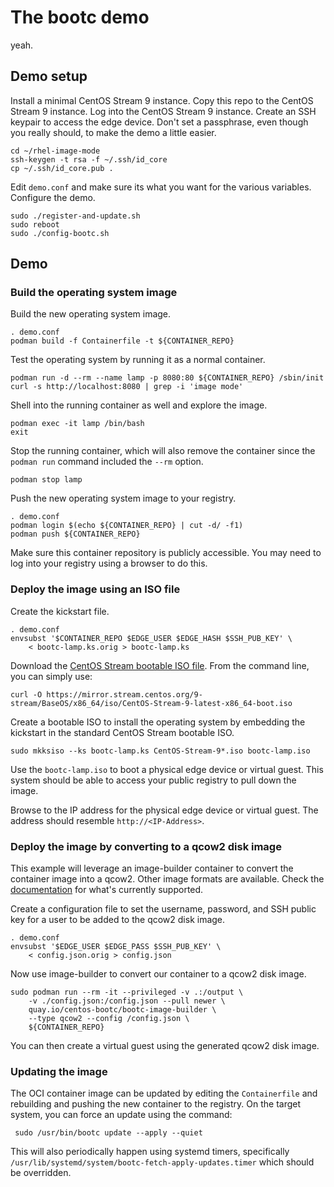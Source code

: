 # The bootc demo
yeah.

## Demo setup
Install a minimal CentOS Stream 9 instance.
Copy this repo to the CentOS Stream 9 instance.
Log into the CentOS Stream 9 instance.
Create an SSH keypair to access the edge device. Don't set a passphrase,
even though you really should, to make the demo a little easier.

    cd ~/rhel-image-mode
    ssh-keygen -t rsa -f ~/.ssh/id_core
    cp ~/.ssh/id_core.pub .

Edit `demo.conf` and make sure its what you want for the various variables.
Configure the demo.

    sudo ./register-and-update.sh
    sudo reboot
    sudo ./config-bootc.sh

## Demo
### Build the operating system image
Build the new operating system image.

    . demo.conf
    podman build -f Containerfile -t ${CONTAINER_REPO}

Test the operating system by running it as a normal container.

    podman run -d --rm --name lamp -p 8080:80 ${CONTAINER_REPO} /sbin/init
    curl -s http://localhost:8080 | grep -i 'image mode'

Shell into the running container as well and explore the image.

    podman exec -it lamp /bin/bash
    exit

Stop the running container, which will also remove the container since
the `podman run` command included the `--rm` option.

    podman stop lamp

Push the new operating system image to your registry.

    . demo.conf
    podman login $(echo ${CONTAINER_REPO} | cut -d/ -f1)
    podman push ${CONTAINER_REPO}

Make sure this container repository is publicly accessible. You may need
to log into your registry using a browser to do this.

### Deploy the image using an ISO file
Create the kickstart file.

    . demo.conf
    envsubst '$CONTAINER_REPO $EDGE_USER $EDGE_HASH $SSH_PUB_KEY' \
        < bootc-lamp.ks.orig > bootc-lamp.ks

Download the [CentOS Stream bootable ISO file](https://mirror.stream.centos.org/9-stream/BaseOS/x86_64/iso/CentOS-Stream-9-latest-x86_64-boot.iso).
From the command line, you can simply use:

    curl -O https://mirror.stream.centos.org/9-stream/BaseOS/x86_64/iso/CentOS-Stream-9-latest-x86_64-boot.iso

Create a bootable ISO to install the operating system by embedding the
kickstart in the standard CentOS Stream bootable ISO.

    sudo mkksiso --ks bootc-lamp.ks CentOS-Stream-9*.iso bootc-lamp.iso

Use the `bootc-lamp.iso` to boot a physical edge device or virtual
guest. This system should be able to access your public registry to pull
down the image.

Browse to the IP address for the physical edge device or virtual
guest. The address should resemble `http://<IP-Address>`.

### Deploy the image by converting to a qcow2 disk image
This example will leverage an image-builder container to convert the
container image into a qcow2. Other image formats are available. Check the
[documentation](https://github.com/osbuild/bootc-image-builder#-image-types)
for what's currently supported.

Create a configuration file to set the username, password, and SSH public
key for a user to be added to the qcow2 disk image.

    . demo.conf
    envsubst '$EDGE_USER $EDGE_PASS $SSH_PUB_KEY' \
        < config.json.orig > config.json

Now use image-builder to convert our container to a qcow2 disk image.

    sudo podman run --rm -it --privileged -v .:/output \
        -v ./config.json:/config.json --pull newer \
        quay.io/centos-bootc/bootc-image-builder \
        --type qcow2 --config /config.json \
        ${CONTAINER_REPO}

You can then create a virtual guest using the generated qcow2 disk image.

### Updating the image
The OCI container image can be updated by editing the `Containerfile`
and rebuilding and pushing the new container to the registry. On the
target system, you can force an update using the command:

     sudo /usr/bin/bootc update --apply --quiet

This will also periodically happen using systemd timers, specifically
`/usr/lib/systemd/system/bootc-fetch-apply-updates.timer` which should
be overridden.
